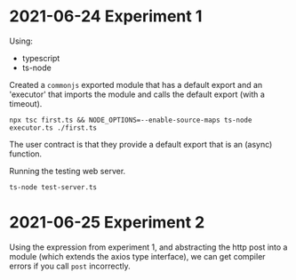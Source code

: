 # 2021-06-24 Experiment 1

Using:

- typescript
- ts-node

Created a `commonjs` exported module that has a default export
and an 'executor' that imports the module and calls the default export
(with a timeout).

```
npx tsc first.ts && NODE_OPTIONS=--enable-source-maps ts-node executor.ts ./first.ts
```

The user contract is that they provide a default export that is an (async) function.


Running the testing web server.

```
ts-node test-server.ts
```

# 2021-06-25 Experiment 2

Using the expression from experiment 1, and abstracting the http post into
a module (which extends the axios type interface), we can get compiler errors
if you call `post` incorrectly.
